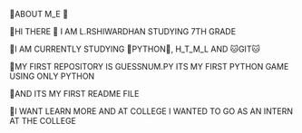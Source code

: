  🚀ABOUT M_E 🚀


 🚀HI THERE 👋 I AM L.RSHIWARDHAN STUDYING 7TH GRADE 


 🚀I AM CURRENTLY STUDYING 🐍PYTHON🐍, H_T_M_L AND 🐱GIT🐱 
  
  
 🚀MY FIRST REPOSITORY IS GUESSNUM.PY ITS MY FIRST PYTHON GAME USING ONLY PYTHON


 🚀AND ITS MY FIRST README FILE


 🚀I WANT LEARN MORE AND AT COLLEGE I WANTED TO GO AS AN INTERN AT THE COLLEGE

